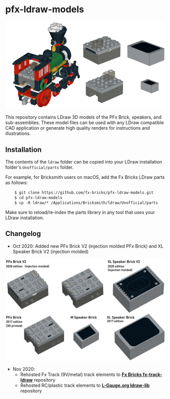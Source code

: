 # pfx-ldraw-models

![alt text](./images/LDrawModelMontage.png "PFx Brick")

This repository contains LDraw 3D models of the PFx Brick, speakers, and sub-assemblies. These model files can be used with any LDraw compatible CAD application or generate high quality renders for instructions and illustrations.

## Installation

The contents of the `ldraw` folder can be copied into your LDraw installation folder's `Unofficial/parts` folder.

For example, for Bricksmith users on macOS, add the Fx Bricks LDraw parts as follows:

```shell
    $ git clone https://github.com/fx-bricks/pfx-ldraw-models.git
    $ cd pfx-ldraw-models
    $ cp -R ldraw/* /Applications/Bricksmith/ldraw/Unofficial/parts
```

Make sure to reload/re-index the parts library in any tool that uses your LDraw installation.

## Changelog

- Oct 2020: Added new PFx Brick V2 (injection molded PFx Brick) and XL Speaker Brick V2 (injection molded)

![alt text](./images/Montage2020.png "PFx Brick")

- Nov 2020: 
  * Rehosted Fx Track (9V/metal) track elements to **[Fx Bricks fx-track-ldraw](https://github.com/fx-bricks/fx-track-ldraw)** repository
  * Rehosted RC/plastic track elements to **[L-Gauge.org ldraw-lib](https://github.com/l-gauge/ldraw-lib)** repository
  

